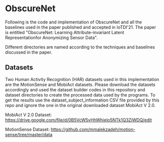 # ObscureNet
Following is the code and implementation of ObscureNet and all the baselines used in the paper published and accepted in IoTDI'21. The paper is entitled "ObscureNet: Learning Attribute-invariant Latent Representationfor Anonymizing Sensor Data".

Different directories are named according to the techniques and baselines discussed in the paper.

## Datasets
Two Human Activity Recognition (HAR) datasets used in this implementation are the MotionSense and MobiAct datasets. Please download the datasets accordingly and used the dataset builder codes in this repository and dataset directories to create the processed data used by the programs. To get the results use the dataset_subject_information CSV file provided by this repo and ignore the one in the original downloaded dataset MobiAct V 2.0.

MobiAct V 2.0 Dataset: https://drive.google.com/file/d/0B5VcW5yHhWhielo5NTk1Q3ZiWDQ/edit

MotionSense Dataset: https://github.com/mmalekzadeh/motion-sense/tree/master/data
